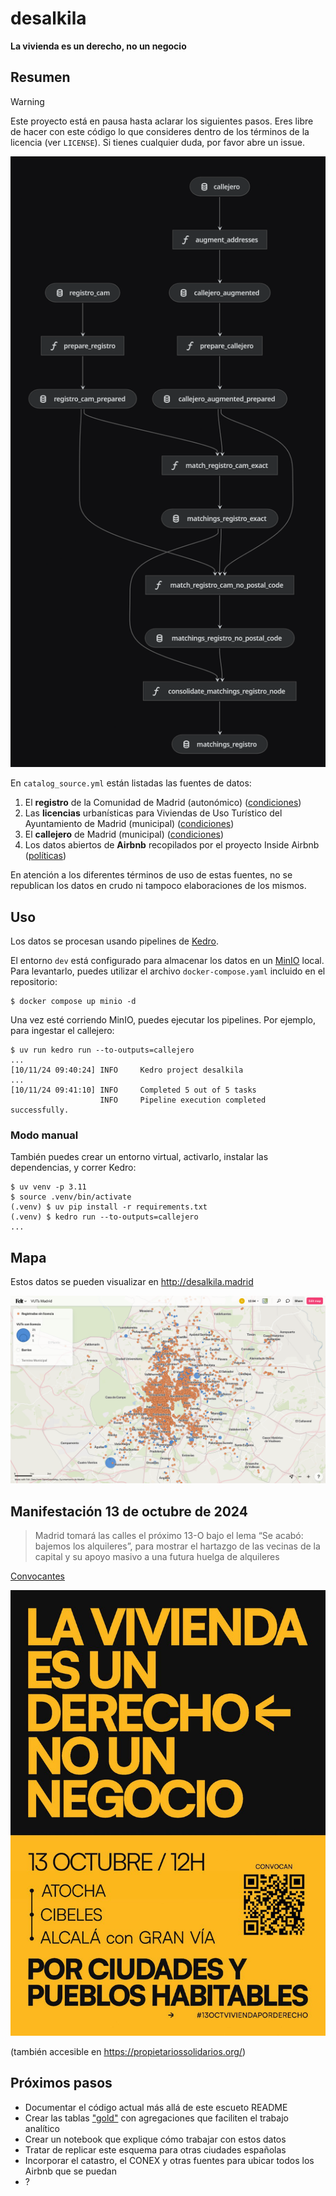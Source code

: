 # desalkila

**La vivienda es un derecho, no un negocio**

## Resumen

> [!WARNING]
> Este proyecto está en pausa hasta aclarar los siguientes pasos.
> Eres libre de hacer con este código lo que consideres dentro de los términos de la licencia (ver `LICENSE`).
> Si tienes cualquier duda, por favor abre un issue.

![Pipeline](static/pipeline.png)

En `catalog_source.yml` están listadas las fuentes de datos:

1. El **registro** de la Comunidad de Madrid (autonómico) ([condiciones](https://www.comunidad.madrid/gobierno/datos-abiertos/reutiliza-datos-abiertos-comunidad-madrid#condiciones-uso))
2. Las **licencias** urbanísticas para Viviendas de Uso Turístico del Ayuntamiento de Madrid (municipal) ([condiciones](https://datos.madrid.es/egob/catalogo/aviso-legal))
3. El **callejero** de Madrid (municipal) ([condiciones](https://datos.madrid.es/egob/catalogo/aviso-legal))
4. Los datos abiertos de **Airbnb** recopilados por el proyecto Inside Airbnb ([políticas](https://insideairbnb.com/data-policies/))

En atención a los diferentes términos de uso de estas fuentes,
no se republican los datos en crudo ni tampoco elaboraciones de los mismos.

## Uso

Los datos se procesan usando pipelines de [Kedro](https://github.com/kedro-org/kedro/).

El entorno `dev` está configurado para almacenar los datos en un [MinIO](https://github.com/minio/minio) local.
Para levantarlo, puedes utilizar el archivo `docker-compose.yaml` incluido en el repositorio:

```
$ docker compose up minio -d
```

Una vez esté corriendo MinIO, puedes ejecutar los pipelines. Por ejemplo, para ingestar el callejero:

```
$ uv run kedro run --to-outputs=callejero
...
[10/11/24 09:40:24] INFO     Kedro project desalkila
...
[10/11/24 09:41:10] INFO     Completed 5 out of 5 tasks
                    INFO     Pipeline execution completed successfully.
```

### Modo manual

También puedes crear un entorno virtual, activarlo, instalar las dependencias, y correr Kedro:

```
$ uv venv -p 3.11
$ source .venv/bin/activate
(.venv) $ uv pip install -r requirements.txt
(.venv) $ kedro run --to-outputs=callejero
...
```

## Mapa

Estos datos se pueden visualizar en http://desalkila.madrid

![Mapa de viviendas turísticas de Madrid](static/desalkila-madrid.png)

## Manifestación 13 de octubre de 2024

> Madrid tomará las calles el próximo 13-O bajo el lema “Se acabó: bajemos los alquileres”,
> para mostrar el hartazgo de las vecinas de la capital y su apoyo masivo a una futura huelga de alquileres

[Convocantes](https://docs.google.com/document/u/1/d/1FDTrwcZhS-cZ2Im7FZO68s31Gl_T7CPCLfFrgSQXQKU/mobilebasic)

![Cartel manifestación 13 de octubre de 2024](static/13oct.png)

(también accesible en https://propietariossolidarios.org/)

## Próximos pasos

- Documentar el código actual más allá de este escueto README
- Crear las tablas ["gold"](https://www.databricks.com/glossary/medallion-architecture) con agregaciones que faciliten el trabajo analítico
- Crear un notebook que explique cómo trabajar con estos datos
- Tratar de replicar este esquema para otras ciudades españolas
- Incorporar el catastro, el CONEX y otras fuentes para ubicar todos los Airbnb que se puedan
- ?
